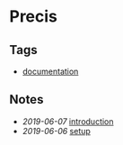 # Precis

## Tags

- [documentation](./documentation)

## Notes

- *2019-06-07* [introduction](./introduction)
- *2019-06-06* [setup](./setup)
